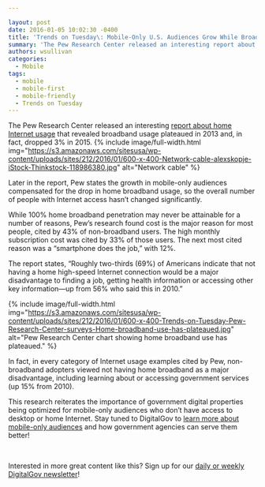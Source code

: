 ```yaml
---

layout: post
date: 2016-01-05 10:02:30 -0400
title: 'Trends on Tuesday\: Mobile-Only U.S. Audiences Grow While Broadband Usage Drops'
summary: 'The Pew Research Center released an interesting report about home Internet usage that revealed broadband usage plateaued in 2013 and, in fact, dropped 3%&nbsp;in 2015. Later in the report, Pew states the growth in mobile-only audiences compensated for the drop in home broadband usage, so the overall number of people with Internet access hasn&rsquo;t changed'
authors: wsullivan
categories:
  - Mobile
tags:
  - mobile
  - mobile-first
  - mobile-friendly
  - Trends on Tuesday
---
```


The Pew Research Center released an interesting [report about home Internet usage](http://www.pewinternet.org/2015/12/21/home-broadband-2015/) that revealed broadband usage plateaued in 2013 and, in fact, dropped 3% in 2015. 
{% include image/full-width.html img="https://s3.amazonaws.com/sitesusa/wp-content/uploads/sites/212/2016/01/600-x-400-Network-cable-alexskopje-iStock-Thinkstock-118986380.jpg" alt="Network cable" %} 

Later in the report, Pew states the growth in mobile-only audiences compensated for the drop in home broadband usage, so the overall number of people with Internet access hasn’t changed significantly.

While 100% home broadband penetration may never be attainable for a number of reasons, Pew’s research found cost is the major reason for most people, cited by 43% of non-broadband users. The high monthly subscription cost was cited by 33% of those users. The next most cited reason was a “smartphone does the job,” with 12%.

The report states, “Roughly two-thirds (69%) of Americans indicate that not having a home high-speed Internet connection would be a major disadvantage to finding a job, getting health information or accessing other key information—up from 56% who said this in 2010.”


{% include image/full-width.html img="https://s3.amazonaws.com/sitesusa/wp-content/uploads/sites/212/2016/01/600-x-400-Trends-on-Tuesday-Pew-Research-Center-surveys-Home-broadband-use-has-plateaued.jpg" alt="Pew Research Center chart showing home broadband use has plateaued." %}

In fact, in every category of Internet usage examples cited by Pew, non-broadband adopters viewed not having home broadband as a major disadvantage, including learning about or accessing government services (up 15% from 2010).

This research reiterates the importance of government digital properties being optimized for mobile-only audiences who don’t have access to desktop or home Internet. Stay tuned to DigitalGov to [learn more about mobile-only audiences](https://www.WHATEVER/category/mobile/) and how government agencies can serve them better!

&nbsp;

Interested in more great content like this? Sign up for our [daily or weekly DigitalGov newsletter](https://public.govdelivery.com/accounts/USHOWTO/subscriber/new)!
